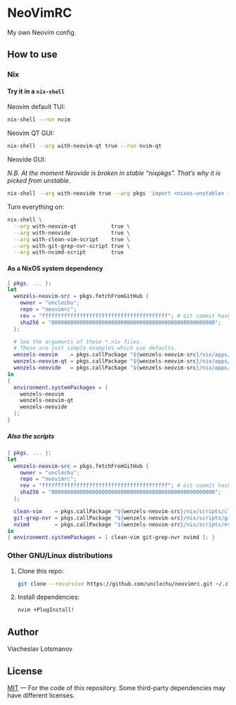 # NeoVimRC

My own Neovim config.

## How to use

### Nix

#### Try it in a `nix-shell`

Neovim default TUI:

``` sh
nix-shell --run nvim
```

Neovim QT GUI:

``` sh
nix-shell --arg with-neovim-qt true --run nvim-qt
```

Neovide GUI:

_N.B. At the moment Neovide is broken in stable “nixpkgs”. That’s why it is picked from unstable._

``` sh
nix-shell --arg with-neovide true --arg pkgs 'import <nixos-unstable> {}' --run neovide
```

Turn everything on:

``` sh
nix-shell \
  --arg with-neovim-qt           true \
  --arg with-neovide             true \
  --arg with-clean-vim-script    true \
  --arg with-git-grep-nvr-script true \
  --arg with-nvimd-script        true
```

#### As a NixOS system dependency

``` nix
{ pkgs, ... }:
let
  wenzels-neovim-src = pkgs.fetchFromGitHub {
    owner = "unclechu";
    repo = "neovimrc";
    rev = "ffffffffffffffffffffffffffffffffffffffff"; # Git commit hash
    sha256 = "0000000000000000000000000000000000000000000000000000";
  };

  # See the arguments of these *.nix files.
  # These are just simple examples which use defaults.
  wenzels-neovim    = pkgs.callPackage "${wenzels-neovim-src}/nix/apps/neovim.nix"    {};
  wenzels-neovim-qt = pkgs.callPackage "${wenzels-neovim-src}/nix/apps/neovim-qt.nix" {};
  wenzels-neovide   = pkgs.callPackage "${wenzels-neovim-src}/nix/apps/neovide.nix" {};
in
{
  environment.systemPackages = [
    wenzels-neovim
    wenzels-neovim-qt
    wenzels-neovide
  ];
}
```

##### Also the scripts

``` nix
{ pkgs, ... }:
let
  wenzels-neovim-src = pkgs.fetchFromGitHub {
    owner = "unclechu";
    repo = "neovimrc";
    rev = "ffffffffffffffffffffffffffffffffffffffff"; # Git commit hash
    sha256 = "0000000000000000000000000000000000000000000000000000";
  };

  clean-vim    = pkgs.callPackage "${wenzels-neovim-src}/nix/scripts/clean-vim.nix"    {};
  git-grep-nvr = pkgs.callPackage "${wenzels-neovim-src}/nix/scripts/git-grep-nvr.nix" {};
  nvimd        = pkgs.callPackage "${wenzels-neovim-src}/nix/scripts/nvimd.nix"        {};
in
{ environment.systemPackages = [ clean-vim git-grep-nvr nvimd ]; }
```

### Other GNU/Linux distributions

1. Clone this repo:

   ``` sh
   git clone --recursive https://github.com/unclechu/neovimrc.git ~/.config/nvim
   ```

2. Install dependencies:

   ``` sh
   nvim +PlugInstall!
   ```

## Author

Viacheslav Lotsmanov

## License

[MIT] — For the code of this repository.
Some third-party dependencies may have different licenses.

[MIT]: LICENSE
